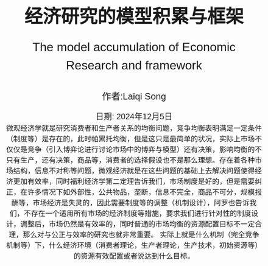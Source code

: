 <!-- 封面样式 -->
<style>
@page {
    size: A4;
    margin: 20mm;
}
body {
    font-family: Arial, sans-serif;
    font-size: 14pt;
    line-height: 1.5;
}
.cover-page {
    display: flex;
    flex-direction: column;
    justify-content: center;
    align-items: center;
    height: 100vh;
    text-align: center;
}
.cover-title {
    font-size: 36pt;
    font-weight: bold;
    margin-bottom: 20px;
}
.cover-subtitle {
    font-size: 24pt;
    margin-bottom: 40px;
}
.cover-author {
    font-size: 18pt;
    margin-bottom: 20px;
}
.cover-date {
    font-size: 16pt;
}
</style>

<!-- 封面内容 -->
<div class="cover-page">
    <div class="cover-title">经济研究的模型积累与框架</div>
    <div class="cover-subtitle">The model accumulation of Economic Research and framework</div>
    <div class="cover-author">作者:Laiqi Song</div>
    <div class="cover-date">日期: 2024年12月5日</div>
    微观经济学就是研究消费者和生产者关系的均衡问题，竞争均衡表明满足一定条件（制度等）是存在的，此时帕累托均衡，但是这只是最简单的状况，实际上市场不仅仅是竞争（引入博弈论进行讨论市场中的博弈与模型）还有决策，影响均衡的不只有生产，还有决策，商品等，消费者的选择假设也不是那么理想。存在着各种市场结构，信息不对称等问题，微观经济就是在这些问题的基础上去解决问题使得经济更加有效率，同时福利经济学第二定理告诉我们，市场制度是好的，但是需要纠正，在许多情况下如外部性，公共物品，垄断，信息不完全，商品不可分，规模报酬等，市场经济是失灵的，因此需要制度等的调整（机制设计），阿罗也告诉我们，不存在一个适用所有市场的经济制度等措施，要求我们进行针对性的制度设计，调整后，市场仍然是有效率的，同时普通的市场均衡的资源配置目标不一定合理，那么对与公正与效率的研究也就非常重要。
    实际上就是什么机制（完全竞争机制等）下，什么经济环境（消费者理论，生产者理论，生产技术，初始资源等）的资源有效配置或者说达到什么目标。 
</div>

- [1. 消费者理论](#1-消费者理论)
- [2. 生产者理论](#2-生产者理论)
- [3. 市场理论](#3-市场理论)
  - [3.1 完全竞争市场](#31-完全竞争市场)
    - [3.1.1 完全竞争厂商](#311-完全竞争厂商)
  - [3.2 垄断厂商](#32-垄断厂商)
    - [3.2.1 垄断产品市场](#321-垄断产品市场)
    - [3.2.2 垄断要素市场](#322-垄断要素市场)
  - [3.3 垄断竞争市场](#33-垄断竞争市场)
  - [3.4 寡头市场](#34-寡头市场)
    - [3.4.1 价格竞争--伯特兰模型](#341-价格竞争--伯特兰模型)
    - [3.4.2 产量竞争--古诺模型](#342-产量竞争--古诺模型)
    - [3.4.3 序贯产量竞争均衡--斯塔克伯格模型](#343-序贯产量竞争均衡--斯塔克伯格模型)
    - [3.4.4 动态价格竞争和企业合谋](#344-动态价格竞争和企业合谋)
    - [3.4.5 横向产品差异化的价格竞争模型--霍特林模型](#345-横向产品差异化的价格竞争模型--霍特林模型)
    - [3.4.6 纵向产品差异化的价格竞争模型](#346-纵向产品差异化的价格竞争模型)
    - [3.4.7 动态市场结构下的价格竞争](#347-动态市场结构下的价格竞争)
    - [3.4.8 信息不对称下的价格竞争](#348-信息不对称下的价格竞争)
    - [3.4.9 信息不对称下的价格竞争](#349-信息不对称下的价格竞争)
- [4. 竞争均衡的规范理论](#4-竞争均衡的规范理论)
  - [4.1 经济的有效性](#41-经济的有效性)
  - [4.2 福利经济学第一定理](#42-福利经济学第一定理)
  - [4.3 福利经济学第二定理](#43-福利经济学第二定理)
- [5. 经济核or资源公正配置以及社会选择理论](#5-经济核or资源公正配置以及社会选择理论)
  - [5.1 经济核](#51-经济核)
  - [5.2 资源公正配置](#52-资源公正配置)
  - [5.3 社会选择理论](#53-社会选择理论)
    - [5.3.1 阿罗不可能性定理](#531-阿罗不可能性定理)
    - [5.3.2 吉伯德-萨特思韦不可能性定理](#532-吉伯德-萨特思韦不可能性定理)
- [6. 博弈论](#6-博弈论)
  - [6.1 不确定性下的选择](#61-不确定性下的选择)
    - [6.1.2 冯诺依曼-摩根斯坦期望效用理论](#612-冯诺依曼-摩根斯坦期望效用理论)
    - [6.1.3 萨维奇期望效用理论](#613-萨维奇期望效用理论)
    - [6.1.4 安斯康姆-奈曼状态依赖期望效用理论](#614-安斯康姆-奈曼状态依赖期望效用理论)
  - [6.2 博弈论](#62-博弈论)
    - [6.2.1 基本形式](#621-基本形式)
    - [6.2.2 完全信息静态博弈](#622-完全信息静态博弈)
    - [6.2.3 完全信息动态博弈](#623-完全信息动态博弈)
    - [6.2.4 不完全静态信息博弈](#624-不完全静态信息博弈)
    - [6.2.5 不完全动态信息博弈](#625-不完全动态信息博弈)
    - [6.2.6 重复博弈和声誉机制](#626-重复博弈和声誉机制)
    - [6.2.7 完美监督下的重复博弈](#627-完美监督下的重复博弈)
    - [6.2.8 重复博弈的例子](#628-重复博弈的例子)
    - [6.2.9 不完美公共监督下的重复博弈](#629-不完美公共监督下的重复博弈)
    - [6.2.10 声誉机制](#6210-声誉机制)
- [7. 外部性](#7-外部性)
  - [7.1 竞争市场的市场无效配置](#71-竞争市场的市场无效配置)
    - [7.1.1 庇谷税](#711-庇谷税)
    - [7.1.2 科斯定理](#712-科斯定理)
    - [7.1.3 引入缺失的产权的市场](#713-引入缺失的产权的市场)
    - [7.1.4 激励补偿机制](#714-激励补偿机制)
- [公共品](#公共品)
  - [离散公共物品](#离散公共物品)
  - [连续公共物品](#连续公共物品)
- [机制设计](#机制设计)

<div style="page-break-after: always;"></div>

# 1. 消费者理论

自己看书总结笔记

# 2. 生产者理论

自己看书总结笔记

<div style="page-break-after: always;"></div>

# 3. 市场理论

## 3.1 完全竞争市场

**假定：**

1. 无差异化产品
2. 无进入和退出障碍
3. 完全信息
4. 价格接收者，数量相当大

### 3.1.1 完全竞争厂商

1. 只有在价格大于等于平均成本时才生产
2. 回报大于可变成本时才生产
3. 市场结构不可能允许规模报酬递增
4. 长期均衡下，利润为0，企业数目均衡
5. 当边际成本等于价格时，市场最优。社会福利最优（消费者剩余以及生产者剩余）。

## 3.2 垄断厂商

***假设***

1. 规模经济
2. 进入市场的障碍
3. 独家拥有稀有要素

### 3.2.1 垄断产品市场

1. 长期垄断：技术变动造成仍然0利润，但是进入变动由于壁垒也会造成正利润。
2. 垄断造成社会福利损失
3. 垄断可以带来企业创新。为了获得更多利润进行创新，但是利润上来了吸引其他的企业进入利润降低，继续创新。
创新主要靠民企，真正的竞争是通过创新进行的。--创造性破坏。
4. 价格歧视：一级：每件商品的价格不同。二级：不同的消费者消费数量的价格不同。三级：不同的市场价格不同。

### 3.2.2 垄断要素市场

## 3.3 垄断竞争市场

若干个垄断者互相竞争的情况

1. 迪克西特-斯蒂格利茨模型--内部规模经济问题的解决

## 3.4 寡头市场

### 3.4.1 价格竞争--伯特兰模型

***假设：***

1. 同样的商品
2. 企业对称，其成本与生产函数相同
**实际上这几条都不成立**

***结果：***都在边际成本等于价格出生产，利润为0，两败俱伤
***价格竞争中存在后动优势***

### 3.4.2 产量竞争--古诺模型

限制价格因素：企业规模--古诺模型（产量竞争）：实际上是两阶段的竞争。第一阶段是产量选择，第二阶段是价格竞争。
古诺模型最后得出：寡头数量越多则社会福利越高。

### 3.4.3 序贯产量竞争均衡--斯塔克伯格模型

***产量竞争中存在先动优势***

### 3.4.4 动态价格竞争和企业合谋

寡头之间存在价格合谋的可能性，使得垄断价格成为可能。这是因为在合谋机制中存在严厉的惩罚机制约束企业的合谋偏离。

### 3.4.5 横向产品差异化的价格竞争模型--霍特林模型

放松同质化的假设。横向产品差异化（不同人群对不同产品）以及纵向差异化（不同人群对某一个类别的产品如质量）。
在霍特林模型中，产品是同质的，但是在空间位置上有差异，因为不同位置上的消费者需要支付不同的运输成本，所以此时，顾客考虑的因素就有两点：价格、运输成本(旅行成本)

***将消费者的位置差异解释为产品差异，随着成本的上升，不同商店出售的产品之间的替代性下降，每个商店对附近的消费者的垄断力加强，商店之间的竞争越来越弱，消费者对价格的敏感度下降，从而每个商店的最优价格更接近于垄断价格。当距离的二次函数成本系数t=0时，其价格等于伯特兰模型的的结果。当t>0时，获得正利润。***

### 3.4.6 纵向产品差异化的价格竞争模型

消费者都喜欢高质量但是对于产品的价值强度是不同的。
在差异化产品竞争时，企业会使得产品差异最大，同时削弱价格的竞争力度。

### 3.4.7 动态市场结构下的价格竞争

影响市场结构的四种要素：

1. 产品差异化
2. 绝对成本优势
3. 资本投入要求
4. 规模经济

当在位者面临进入威胁时，采取以下三种行为：

1. 进入封锁
2. 进入遏制
3. 进入容纳

除了考虑一个两阶段博弈之后（两阶段序贯博弈），就是斯塔克伯格模型。

### 3.4.8 信息不对称下的价格竞争

由于以上的模型基本都是基于完全信息的，但是实际上信息是不对称的。所以在信息不对称的情况下，企业会采取不同的策略。

考虑两家企业，生产差异化产品，但是企业对称，需求函数相同，但是企业1信息不披露，企业2信息披露。企业1的不确定根据贝叶斯理论可以刻画为企业的特征类型。分为低成本和高成本。
博弈的结果：高成本会披露信息，而低成本会隐瞒信息。高成本企业通过披露信息可以避免其他企业选择低价战略，其制定价格之前的信息披露就透露了其是高成本。

### 3.4.9 信息不对称下的价格竞争

利用信号（价格）来说明，暗示自己的特征（低成本），来限制市场潜在进入者的进入，以此来在第二期获得垄断价格。（价格低意味着竞争激烈）

1. 分离均衡：由于高成本企业没有必要选择模仿低价（低成本者也是垄断价格），但是接收者不一定相信，为了获得第二期的垄断与分辨。为了避免高成本的混同，低成本企业需要制定低于其垄断价格的价格

<div style="page-break-after: always;"></div>

# 4. 竞争均衡的规范理论

***前提：***
1. 凸性
2. 偏好的单调性
3. 偏好的连续性和生产集的闭性
4. 商品的可分性
5. 完全竞争市场
6. 完全信息

## 4.1 经济的有效性

1. 交换的有效性
2. 生产的有效性
3. 生产与消费的混合有效性

***帕累托有效***

## 4.2 福利经济学第一定理

**前提：**

市场经济达到帕累托最优配置的条件：

1. 偏好的局部非饱和性（欲望无限）
2. 商品的可分性
3. 经济无外部性
4. 完全竞争
5. 完全信息

个体逐利的客观现实下，竞争市场经济导致了帕累托有效配置。
但是说明了产权明晰，私有的自由竞争市场，有限和有效的政府重要作用。

## 4.3 福利经济学第二定理


**前提：**

1. 偏好和生产集的凸性
2. 偏好的单调性（自利行为）
3. 偏好的连续性和生产集的闭性
4. 商品的可分性
5. 完全竞争
6. 完全信息
任何一个帕累托最优配置都可以通过对个体财富的适当分配后的竞争市场的运作来达到。（凸性假设无法缺失）
对于那些具有规模经济和不断创新的行业，如何做到既保护垄断又发挥规模经济的优势，使企业有激励进行创新，从社会的角度又能导致资源的有效配置？


<div style="page-break-after: always;"></div>

# 5. 经济核or资源公正配置以及社会选择理论

## 5.1 经济核

定义：在理性人假定下，允许自由合作与交换，同时允许充分的竞争，即使不考虑任何经济的制度安排作为前提，所形成的配置结果和完全市场形成的竞争均衡一样。（不需要取消市场）

## 5.2 资源公正配置
帕累托最优给出一种判断经济制度优劣的标准，但是没有考虑到收入分配以及资源公平配置问题。
定理表明：通过政府的的作用使所有人的初始禀赋的价值相等，然后让市场发挥作用，在理论上可以解决效率和公平兼顾的问题。（不需要取消市场，但是需要政府的一定制度控制）
一个和谐理想的社会需要保证社会成员的基本权利，保证他们有着大致相同的发展机会（机会平等），保证所有的公民都能接受教育，享受同等的基础教育，公平的参与市场竞争。（制度的作用）

## 5.3 社会选择理论

能否加总个人的偏好来得到社会的偏好

### 5.3.1 阿罗不可能性定理

假设：
1. 个体偏好序任何都可以被满足
2. 帕累托原则
3. 不相关选择的独立性
不存在能代表大多数人的社会偏好，唯一可能的社会福利函数是独裁的。--找不到一个理论解决一个国家的所有问题

### 5.3.2 吉伯德-萨特思韦不可能性定理

独裁的社会福利函数在实际生活中是不可能存在的

<div style="page-break-after: always;"></div>

# 6. 博弈论

## 6.1 不确定性下的选择

### 6.1.2 冯诺依曼-摩根斯坦期望效用理论

需要事先知道客观概率的分布，通过期望进行选择

### 6.1.3 萨维奇期望效用理论

通常实际情况下无法确切的知道客观概率的分布，只能通过主观概率进行选择。采用主观概率替换客观

### 6.1.4 安斯康姆-奈曼状态依赖期望效用理论

通过客观的不确定性为主观的信念建立了一个理论基础，**用客观的不确定性度量主观的不确定性**。赌马和抛硬币的例子

## 6.2 博弈论

### 6.2.1 基本形式

1. 纯战略，没有任何其他的不确定选择
2. 混合战略，不确定选择

### 6.2.2 完全信息静态博弈

每个参与人对其他参与人的特征拥有完全信息  

1. 占优均衡，指无论对方如何选择，自己的选择都是最优的。即自己的选择不会变化
2. 纳什均衡，指给定对方的选择，自己的选择是最优的。即自己的选择可以随着对方的选择而变化。占优策略一定是纳什均衡，但是占优均衡不一定是纳什均衡。（双方都要考虑）

**精炼**

### 6.2.3 完全信息动态博弈

动态博弈中存在着决策的先后时机，具有序贯结构。从而存在一个承诺的问题。--***有限期讨价还价博弈***

1. 序贯理性
2. 子博弈精炼均衡，逆向递推求均衡

### 6.2.4 不完全静态信息博弈

每个参与人对其他参与人的特征拥有不完全信息，需要进行估计推断（不确定性）。当然可以将纯战略的不完全信息静态博弈变为混合战略的完全信息静态博弈

1. 贝叶斯博弈，根据参与人类型进行判断概率选择战略
2. 贝叶斯纳什均衡

>混同均衡：与人拥有不同类型的私人信息，但是在混同均衡下，不同类型的参与人会选择相同的行动，使得其他参与人无法通过观察行动来区分他们的类型。
>分离均衡：在分离均衡中，不同类型的参与人会选择不同的行动，使得他们的类型能够被清楚地分辨出来。
### 6.2.5 不完全动态信息博弈

在不完全信息的条件下进行序贯博弈，决策的先后时机。--最重要的是信念系统的更新，通过先后顺序更新对于对手的特征预测

1. 贝叶斯均衡更新信念系统
2. 精炼贝叶斯均衡
3. 序贯均衡

### 6.2.6 重复博弈和声誉机制

重复博弈的基础是阶段博弈，其注重合作问题，是一个长短期的衡量。

### 6.2.7 完美监督下的重复博弈

每个参与人都可以观察到所有人之前的行为

1. 一次偏离
2. 根据实际情况采取战略（冷酷战略等）
3. 无名氏定理---未来收益下降的惩罚超过之前偏离带来的好处，此时参与人的行为会遵从均衡支付所设定的战略（长期形成的制度以及社会习俗的重要性）

### 6.2.8 重复博弈的例子

1. 长期参与人和短期参与人
2. 迭代的参与人--退出与进入
3. 社区约束与社会规范

### 6.2.9 不完美公共监督下的重复博弈

参与人无法观察到所有人的历史行为

1. 参与人依据公共结果（如市场需求）的博弈
1. 参与人依据私人战略（个人行为的历史以及公共结果）的博弈

### 6.2.10 声誉机制

长期互动中，参与人会通过特定的行为进行信誉的建立，从而影响其他参与人的行为

1. 连锁店悖论

<div style="page-break-after: always;"></div>

# 7. 外部性

外部性：指的是经济中某些个体的经济活动会影响其他个体的效用或生产水平，进而影响到他们的经济活动。

***无论是正的外部性还是负的外部性都会造成市场失灵，因为带来了无成本的效益。外部性的存在需要让我们重新考虑资源如何得到有效的资源配置。，为保证存在外部性仍然有着有效配置，需要个体承担适当的价格，其解决方法有：税收，所有权界定，规制，合并等。***

**当存在负外部性时，为了达到资源的有效配置，有些商品需要来销毁。（收入-幸福之谜，也需要生活文明）**

## 7.1 竞争市场的市场无效配置

在存在外部性的时候，市场通过竞争也可能会导致配置的无效率。
其解决方案为：

1. 庇古税
2. 资源谈判
3. 补偿税
4. 引入缺失的产权的市场
5. 直接干预
6. 企业合并
7. 建立排污权交易市场
8. 激励机制设计

但是这也是有条件的：

1. 外部性的来源和程度是可识别的
2. 外部性的承受方是可识别的
3. 外部性的前因后果是可清楚确定的
4. 防范外部性的成本对每个人来说都是完全已知的
5. 收税或进行补贴的成本是可忽略的
6. 自愿谈判的成本是可忽略的

### 7.1.1 庇谷税

具有外部性的企业根据外部性所导致的边际成本作为税率进行征税。--需要 ***完全信息***，现实中外部性所导致的边际成本一般很难进行测度。

### 7.1.2 科斯定理

能否有效解决外部性的取决于产权是否清晰界定。
科斯中性定理：无论产权归属于谁，外部性水平都相同
科斯有效性定理：对外部性的**谈判**将导致帕累托最优结果

条件既是局限：

1. 双方讨价还价的交易成本为0
2. 外部性产品的需求的收入效应为0。（即为拟线性效用函数）
3. 完全信息，谈判的信息不完全，科斯定理也不一定成立。也会存在搭便车问题，夸大自己的受害

***科斯定理告诉我们强行的私有化不可取（即产权分配），不满足条件。，因为制度不完善的私有制等于无效***

### 7.1.3 引入缺失的产权的市场

一般来说，外部性产生的原因是潜在的市场无法被市场解决，因此需**要引入缺失的产权的市场，通过市场的交易来解决外部性问题**。譬如排污权交易市场。

### 7.1.4 激励补偿机制

由于存在着信息问题，庇古税无法解决外部性问题，因此需要通过激励机制来解决外部性问题。--机制设计

著名：瓦里安的设计机制，通过博弈实现最优配置，第一阶段，互相拟定税率，第二阶段，根据双方信息进行利益分配。

<div style="page-break-after: always;"></div>

# 公共品

公共品具有非排他性以及非竞争性。
非排他性：一个人对该物品的消费不会影响其他人对该物品的消费
非竞争性：一个人对该物品的消费不会减少其他商品对该商品的消费量
***一旦存在公共物品一定会存在外部性，非排他性也会导致严重的搭便车问题。***

## 离散公共物品

离散公共物品也称公共项目
由于搭便车的问题，我们一般不能期望独立的个人决策会导致公共品的有效提供。
但是民主投票也不能解决公共物品的有效提供的问题，民主表决通常会带来公共品的无效提供。--
结论：**越是高层越要尊重民意，对民众负责。具体事务就不能太讲究民主决策**

## 连续公共物品

私人物品中，瓦尔拉斯机制可以导致资源的有效配置。
公共物品中，则是需要引入林达尔机制。***即使得所有经济人的公共品和私人边际物品的边际替代率之和等于公共品与私人品的边际技术替代率（价格共担机制）***。（边际技术替代率（商品），边际技术替代率（要素））

林达尔机制的思想：用<font color=red>税收的方法提供公共品，通过对不同偏好人群收取不同税率来达到效率</font>。--瓦尔拉斯均衡是不存在公共品时达尔均衡的一个特例。
***但是求解林达尔均衡同样存在着信息不对称问题，需要知道每个人的偏好，这存在着搭便车问题。***

公共品的福利经济学第一定理：在局部非饱和性下，每个林达尔均衡都是帕累托有效的
公共品的福利经济学第二定理：通过转移支付，合理分配等配置，仍然可以达到任何一种具有公共品的帕累托有效。

<p style="text-align:center;"><span style="font-weight:bold;color:red;background-color: yellow">公共物品的搭便车问题。由于需要知道私人的边际替代率（偏好），存在谎报的动机</span></p>

<div style="page-break-after: always;"></div>

# 机制设计

给定经济环境和社会目标，是否存在机制使得产生 ***激励相容***。（可以解决信息问题，激励个体披露更多信息）

<p style="text-align:center;"><span style="font-weight:bold;color:red;background-color: yellow">其所回答的问题：对于一个目标，在自由选择，自由交换的情况分散化决策条件下，能否或者怎么样设计一个经济机制使得经济活动参与者的个人利益和设计者的目标一致（IC），是否可能用较少的成本？</span></p>

需要满足的条件：

1. 资源的有效配置
2. 激励相容
3. 有效利用信息